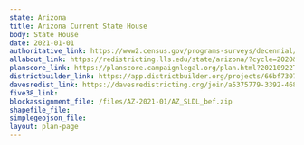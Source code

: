```yaml
---
state: Arizona
title: Arizona Current State House
body: State House
date: 2021-01-01
authoritative_link: https://www2.census.gov/programs-surveys/decennial/2020/data/01-Redistricting_File--PL_94-171/
allabout_link: https://redistricting.lls.edu/state/arizona/?cycle=2020&level=Congress&startdate=
planscore_link: https://planscore.campaignlegal.org/plan.html?20210922T194159.614803033Z
districtbuilder_link: https://app.districtbuilder.org/projects/66bf7307-c550-414d-9000-58b49bc83b55
davesredist_link: https://davesredistricting.org/join/a5375779-3392-4682-9395-875aff830407
five38_link:
blockassignment_file: /files/AZ-2021-01/AZ_SLDL_bef.zip
shapefile_file:
simplegeojson_file:
layout: plan-page
---
```

